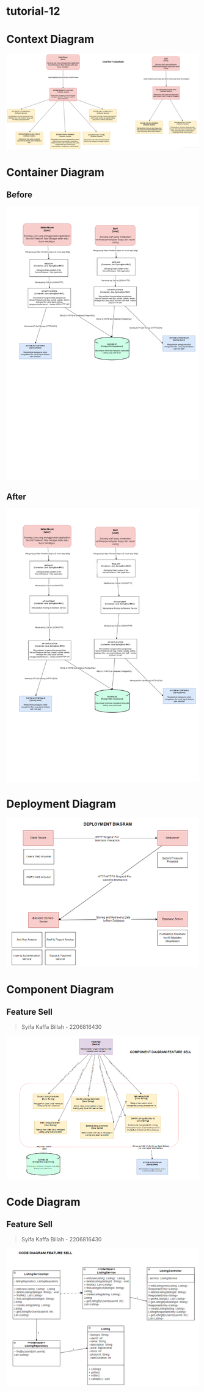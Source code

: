 # tutorial-12
# Context Diagram
![alt text](<img/Context Diagram.png>)

# Container Diagram
## Before
![alt text](<img/Container Diagram (1).png>)

## After
![alt text](<img/Container Diagram3.png>)

# Deployment Diagram
![alt text](<img/Deployment Diagram .png>)


# Component Diagram
## Feature Sell
> Syifa Kaffa Billah - 2206816430

![alt text](<img/Component Diagram Selll.png>)

# Code Diagram
## Feature Sell
> Syifa Kaffa Billah - 2206816430

![alt text](<img/Code Diagram Sell.png>)

